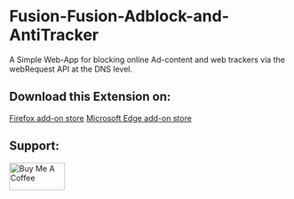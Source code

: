 # Fusion-Fusion-Adblock-and-AntiTracker
A Simple Web-App for blocking online Ad-content and web trackers via the webRequest API at the DNS level.
## Download this Extension on:
<a href="https://addons.mozilla.org/en-US/firefox/addon/fusion-adblock-and-antitracker/">Firefox add-on store</a>
<a href="https://microsoftedge.microsoft.com/addons/detail/fusion-adblocker-and-anti/oakoeehkampakecflmjaaobinkhlfnmd">Microsoft Edge add-on store</a>
## Support:
<a href="https://www.buymeacoffee.com/fusion" target="_blank"><img src="https://cdn.buymeacoffee.com/buttons/v2/default-yellow.png" alt="Buy Me A Coffee" style="height: 50px !important;width: 100px !important;"></a>
